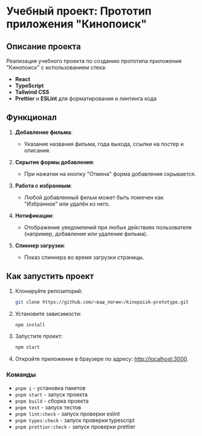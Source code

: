 # Учебный проект: Прототип приложения "Кинопоиск"

## Описание проекта

Реализация учебного проекта по созданию прототипа приложения "Кинопоиск" с использованием стека:
- **React**
- **TypeScript**
- **Tailwind CSS**
- **Prettier** и **ESLint** для форматирования и линтинга кода

## Функционал

1. **Добавление фильма**:
   - Указание названия фильма, года выхода, ссылки на постер и описания.

2. **Скрытие формы добавления**:
   - При нажатии на кнопку "Отмена" форма добавления скрывается.

3. **Работа с избранным**:
   - Любой добавленный фильм может быть помечен как "Избранное" или удалён из него.

4. **Нотификации**:
   - Отображение уведомлений при любых действиях пользователя (например, добавление или удаление фильма).

5. **Спиннер загрузки**:
   - Показ спиннера во время загрузки страницы.

## Как запустить проект

1. Клонируйте репозиторий:
   ```bash
   git clone https://github.com/<ваш_логин>/kinopoisk-prototype.git

2. Установите зависимости:
    ```bash
    npm install

3. Запустите проект:
    ```bash
    npm start

4. Откройте приложение в браузере по адресу: [http://localhost:3000](http://localhost:3000).

### Команды

- `pnpm i` - установка пакетов
- `pnpm start` - запуск проекта
- `pnpm build` - сборка проекта
- `pnpm test` - запуск тестов
- `pnpm lint:check` - запуск проверки eslint
- `pnpm types:check` - запуск проверки typescript
- `pnpm prettier:check` - запуск проверки prettier
